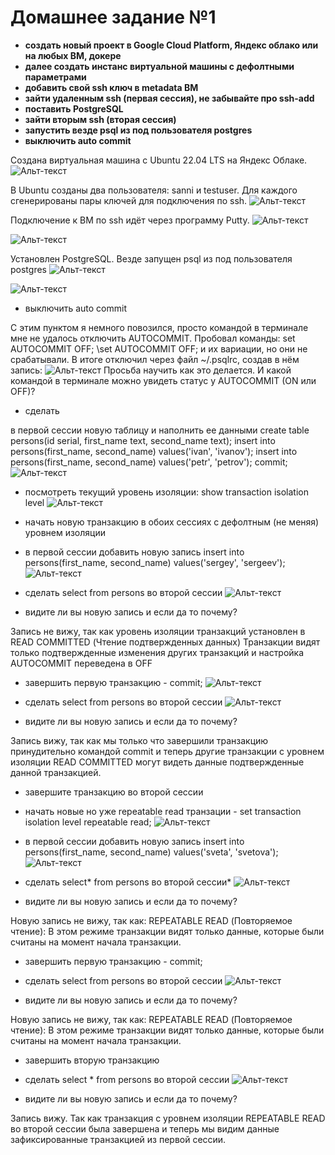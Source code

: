 # Домашнее задание №1

*	**создать новый проект в Google Cloud Platform, Яндекс облако или на любых ВМ, докере**
*	**далее создать инстанс виртуальной машины с дефолтными параметрами**
*	**добавить свой ssh ключ в metadata ВМ**
*	**зайти удаленным ssh (первая сессия), не забывайте про ssh-add**
*	**поставить PostgreSQL**
*	**зайти вторым ssh (вторая сессия)**
*	**запустить везде psql из под пользователя postgres**
*	**выключить auto commit**

Создана виртуальная машина c Ubuntu 22.04 LTS на Яндекс Облаке.
![Альт-текст](Images/HW1/1.png)

В Ubuntu cозданы два пользователя: sanni и testuser. Для каждого сгенерированы пары ключей для подключения по ssh.
![Альт-текст](Images/HW1/2.png)

Подключение к ВМ по ssh идёт через программу Putty.
![Альт-текст](Images/HW1/3.png)

![Альт-текст](Images/HW1/4.png)

Установлен PostgreSQL. 
Везде запущен psql из под пользователя postgres
![Альт-текст](Images/HW1/5.png)

![Альт-текст](Images/HW1/6.png)

*	выключить auto commit

С этим пунктом я немного повозился, просто командой в терминале мне не удалось отключить AUTOCOMMIT.
Пробовал команды:
set AUTOCOMMIT OFF;
\set AUTOCOMMIT OFF;
и их вариации, но они не срабатывали.
В итоге отключил через файл ~/.psqlrc, создав в нём запись:
![Альт-текст](Images/HW1/7.png)
Просьба научить как это делается. И какой командой в терминале можно увидеть статус у AUTOCOMMIT (ON или OFF)?

*	сделать

в первой сессии новую таблицу и наполнить ее данными create table persons(id serial, first_name text, second_name text); insert into persons(first_name, second_name) values('ivan', 'ivanov'); insert into persons(first_name, second_name) values('petr', 'petrov'); commit;
![Альт-текст](Images/HW1/8.png)

*	посмотреть текущий уровень изоляции: show transaction isolation level
![Альт-текст](Images/HW1/9.png)

*	начать новую транзакцию в обоих сессиях с дефолтным (не меняя) уровнем изоляции
*	в первой сессии добавить новую запись insert into persons(first_name, second_name) values('sergey', 'sergeev');
![Альт-текст](Images/HW1/10.png)

*	сделать select from persons во второй сессии
![Альт-текст](Images/HW1/11.png)

*	видите ли вы новую запись и если да то почему?

Запись не вижу, так как уровень изоляции транзакций установлен в READ COMMITTED (Чтение подтвержденных данных) Транзакции видят только подтвержденные изменения других транзакций и настройка AUTOCOMMIT переведена в OFF
*	завершить первую транзакцию - commit;
![Альт-текст](Images/HW1/12.png)

*	сделать select from persons во второй сессии
![Альт-текст](Images/HW1/13.png)

*	видите ли вы новую запись и если да то почему?

Запись вижу, так как мы только что завершили транзакцию принудительно командой commit и теперь другие транзакции с уровнем изоляции READ COMMITTED могут видеть данные подтвержденные данной транзакцией.
*	завершите транзакцию во второй сессии
*	начать новые но уже repeatable read транзации - set transaction isolation level repeatable read;
![Альт-текст](Images/HW1/19.png)

*	в первой сессии добавить новую запись insert into persons(first_name, second_name) values('sveta', 'svetova');
![Альт-текст](Images/HW1/15.png)

*	сделать select* from persons во второй сессии*
![Альт-текст](Images/HW1/16.png)

*	видите ли вы новую запись и если да то почему?

Новую запись не вижу, так как: REPEATABLE READ (Повторяемое чтение): В этом режиме транзакции видят только данные, которые были считаны на момент начала транзакции.
*	завершить первую транзакцию - commit;
*	сделать select from persons во второй сессии
![Альт-текст](Images/HW1/17.png)

*	видите ли вы новую запись и если да то почему?

Новую запись не вижу, так как: REPEATABLE READ (Повторяемое чтение): В этом режиме транзакции видят только данные, которые были считаны на момент начала транзакции.
*	завершить вторую транзакцию
*	сделать select * from persons во второй сессии
![Альт-текст](Images/HW1/18.png)

*	видите ли вы новую запись и если да то почему?

Запись вижу. Так как транзакция с уровнем изоляции REPEATABLE READ во второй сессии была завершена и теперь мы видим данные зафиксированные транзакцией из первой сессии.

